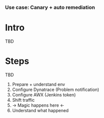 ### Use case: Canary + auto remediation

# Intro

TBD

# Steps

TBD

1. Prepare + understand env
2. Configure Dynatrace (Problem notification)
3. Configure AWX (Jenkins token)
4. Shift traffic
5. -> Magic happens here <-
6. Understand what happened

